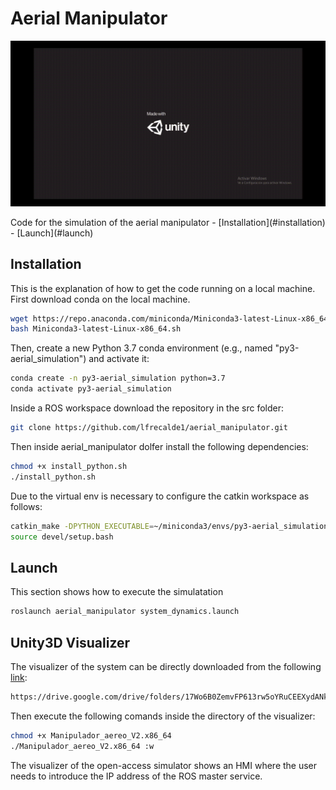 # Aerial Manipulator
<p float="left">
    <img src="Aerial_simulator.gif" width="770"  />
 </p>
Code for the simulation of the aerial manipulator 
- [Installation](#installation)
- [Launch](#launch)

## Installation
This is the explanation of how to get the code running on a local machine. First download conda on the local machine.
```bash
wget https://repo.anaconda.com/miniconda/Miniconda3-latest-Linux-x86_64.sh
bash Miniconda3-latest-Linux-x86_64.sh
```
Then, create a new Python 3.7 conda environment (e.g., named "py3-aerial_simulation") and
activate it:

```bash
conda create -n py3-aerial_simulation python=3.7
conda activate py3-aerial_simulation
```
Inside a ROS workspace download the repository in the src folder:
```bash
git clone https://github.com/lfrecalde1/aerial_manipulator.git
```

Then inside aerial_manipulator dolfer install the following dependencies:

```bash
chmod +x install_python.sh
./install_python.sh
```
Due to the virtual env is necessary to configure the catkin workspace as follows:
```bash
catkin_make -DPYTHON_EXECUTABLE=~/miniconda3/envs/py3-aerial_simulation/bin/python
source devel/setup.bash
```
## Launch
This section shows how to execute the simulatation
```bash
roslaunch aerial_manipulator system_dynamics.launch
```
## Unity3D Visualizer
The visualizer of the system can be directly downloaded from the following [link](https://drive.google.com/drive/folders/17Wo6B0ZemvFP613rw5oYRuCEEXydANkR?usp=sharing):
```bash
https://drive.google.com/drive/folders/17Wo6B0ZemvFP613rw5oYRuCEEXydANkR?usp=sharing
```
Then execute the following comands inside the directory of the visualizer:
```bash
chmod +x Manipulador_aereo_V2.x86_64 
./Manipulador_aereo_V2.x86_64 :w
```
The visualizer of the open-access simulator shows an HMI where the user needs to introduce the IP address of the ROS master service.



